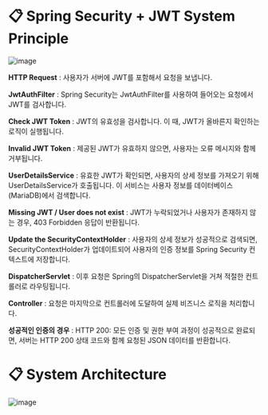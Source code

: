 # 📋 Spring Security + JWT System Principle
![image](https://github.com/Youkwangjin/FullStack/assets/117841714/830c3780-ed43-40f4-808f-1e87e4616623)

**HTTP Request** : 사용자가 서버에 JWT를 포함해서 요청을 보냅니다.

**JwtAuthFilter** : Spring Security는 JwtAuthFilter를 사용하여 들어오는 요청에서 JWT를 검사합니다.

**Check JWT Token** : JWT의 유효성을 검사합니다. 이 때, JWT가 올바른지 확인하는 로직이 실행됩니다.

**Invalid JWT Token** : 제공된 JWT가 유효하지 않으면, 사용자는 오류 메시지와 함께 거부됩니다.

**UserDetailsService** : 유효한 JWT가 확인되면, 사용자의 상세 정보를 가져오기 위해 UserDetailsService가 호출됩니다. 이 서비스는 사용자 정보를 데이터베이스(MariaDB)에서 검색합니다.

**Missing JWT / User does not exist** : JWT가 누락되었거나 사용자가 존재하지 않는 경우, 403 Forbidden 응답이 반환됩니다.

**Update the SecurityContextHolder** : 사용자의 상세 정보가 성공적으로 검색되면, SecurityContextHolder가 업데이트되어 사용자의 인증 정보를 Spring Security 컨텍스트에 저장합니다.

**DispatcherServlet** : 이후 요청은 Spring의 DispatcherServlet을 거쳐 적절한 컨트롤러로 라우팅됩니다.

**Controller** : 요청은 마지막으로 컨트롤러에 도달하여 실제 비즈니스 로직을 처리합니다.

**성공적인 인증의 경우** : HTTP 200: 모든 인증 및 권한 부여 과정이 성공적으로 완료되면, 서버는 HTTP 200 상태 코드와 함께 요청된 JSON 데이터를 반환합니다.

# 📋 System Architecture
![image](https://github.com/Youkwangjin/FullStack/assets/117841714/4b078f02-bc52-48d9-a7bf-21669a725abe)


